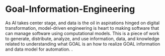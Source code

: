 # Goal-Information-Engineering
As AI takes center stage, and data is the oil in aspirations hinged on digital transformation, model-driven engineering is heart to making software that can manage software using computational models.  This is a piece of work to generate, distribute, analyze, and use information, data, and knowledge related to understanding what GOAL is an how to realize GOAL information and data model for automation. .
